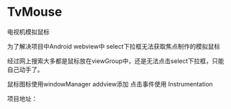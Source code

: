 # TvMouse
电视机模拟鼠标

为了解决项目中Android webview中 select下拉框无法获取焦点制作的模拟鼠标

经过网上搜索大多都是鼠标放在viewGroup中，还是无法点击select下拉框，只能自己动手了。

鼠标图标使用windowManager addview添加
点击事件使用 Instrumentation

项目地址：
